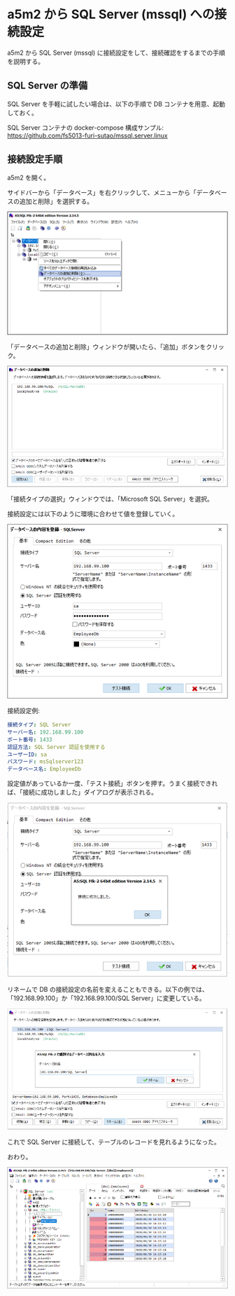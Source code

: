 # a5m2 から SQL Server (mssql) への接続設定
a5m2 から SQL Server (mssql) に接続設定をして、接続確認をするまでの手順を説明する。

## SQL Server の準備
SQL Server を手軽に試したい場合は、以下の手順で DB コンテナを用意、起動しておく。

SQL Server コンテナの docker-compose 構成サンプル:  
https://github.com/fs5013-furi-sutao/mssql.server.linux

## 接続設定手順
a5m2 を開く。

サイドバーから「データベース」を右クリックして、メニューから「データベースの追加と削除」を選択する。

![データベースの追加と削除](./add_remove_database.a5m2.png)

「データベースの追加と削除」ウィンドウが開いたら、「追加」ボタンをクリック。

![データベースの追加ボタン](./add_db_button.a5m2.png)

「接続タイプの選択」ウィンドウでは、「Microsoft SQL Server」を選択。

接続設定には以下のように環境に合わせて値を登録していく。

![DB 接続設定の登録](./registerd_db_settings.a5m2.png)

接続設定例:
```yaml
接続タイプ: SQL Server
サーバー名: 192.168.99.100
ポート番号: 1433
認証方法: SQL Server 認証を使用する
ユーザーID: sa
パスワード: msSqlserver123
データベース名: EmployeeDb
```

設定値があっているか一度、「テスト接続」ボタンを押す。うまく接続できれば、「接続に成功しました」ダイアログが表示される。

![接続テスト結果](./success_to_connect.a5m2.png)

リネームで DB の接続設定の名前を変えることもできる。以下の例では、「192.168.99.100」か「192.168.99.100/SQL Server」に変更している。

![DB 別名の変更](./rename_db_name.a5m2.png)

これで SQL Server に接続して、テーブルのレコードを見れるようになった。

おわり。

![テーブルレコードの表示](./show_table_records.a5m2.png)
